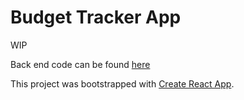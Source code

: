 # Budget Tracker App

WIP 

Back end code can be found [here](https://github.com/bmai53/budget-tracker-server)

This project was bootstrapped with [Create React App](https://github.com/facebook/create-react-app).
